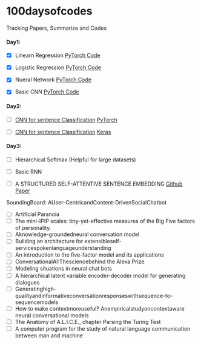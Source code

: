 # 100daysofcodes
Tracking Papers, Summarize and Codes 

#### Day1: 
- [x] Linearn Regression [PyTorch Code](https://github.com/ayushmangupta1990/100daysofcodes/blob/master/Linear_Regression.py)
- [x] Logistic Regression [PyTorch Code](https://github.com/ayushmangupta1990/100daysofcodes/blob/master/Logistic_Regression.py)
- [x] Nueral Network [PyTorch Code](https://github.com/ayushmangupta1990/100daysofcodes/blob/master/Neural_Network.py)
- [x] Basic CNN [PyTorch Code](https://github.com/ayushmangupta1990/100daysofcodes/blob/master/convolution_NN.py)


#### Day2: 

- [ ] [CNN for sentence Classification](http://www.aclweb.org/anthology/D14-1181) [PyTorch](https://github.com/kdrl/CNN-Sentence-Classification-PyTorch/blob/master/main.py)
- [ ] [CNN for sentence Classification]() [Keras]()


#### Day3: 
- [ ] Hierarchical  Softmax (Helpful for large datasets)

- [ ] Basic RNN
- [ ] A STRUCTURED SELF-ATTENTIVE SENTENCE EMBEDDING [Github](https://github.com/kaushalshetty/Structured-Self-Attention/blob/master/classification.py) [Paper](https://arxiv.org/pdf/1703.03130.pdf)



SoundingBoard: AUser-CentricandContent-DrivenSocialChatbot
- [ ] Artificial Paranoia
- [ ] The mini-IPIP scales: tiny-yet-effective measures of the Big Five factors of personality. 
- [ ] Aknowledge-groundedneural conversation model
- [ ] Building an architecture for extensibleself-servicespokenlanguageunderstanding
- [ ] An introduction to the ﬁve-factor model and its applications
- [ ] ConversationalAI:Thesciencebehind the Alexa Prize
- [ ] Modeling situations in neural chat bots
- [ ] A hierarchical latent variable encoder-decoder model for generating dialogues
- [ ] Generatinghigh-qualityandinformativeconversationresponseswithsequence-to-sequencemodels
- [ ] How to make contextmoreuseful? Anempiricalstudyoncontextaware neural conversational models
- [ ] The Anatomy of A.L.I.C.E., chapter Parsing the Turing Test
- [ ] A computer program for the study of natural language communication between man and machine
